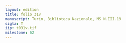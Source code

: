 ```yaml
---
layout: edition
title: folio 31v
manuscript: Turin, Biblioteca Nazionale, MS N.III.19
sigla: T
iip: t031v.tif
milestone: 62
---
```

